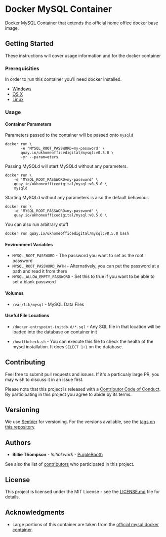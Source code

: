 # Docker MySQL Container

Docker MySQL Container that extends the official home office docker base image.

## Getting Started

These instructions will cover usage information and for the docker container 

### Prerequisities


In order to run this container you'll need docker installed.

* [Windows](https://docs.docker.com/windows/started)
* [OS X](https://docs.docker.com/mac/started/)
* [Linux](https://docs.docker.com/linux/started/)

### Usage

#### Container Parameters

Parameters passed to the container will be passed onto `mysqld`

```shell
docker run \
       -e 'MYSQL_ROOT_PASSWORD=my-password' \
       quay.io/ukhomeofficedigital/mysql:v0.5.0 \
       -yr --param=eters
```

Passing MySQLd  will start MySQLd without any parameters.  

```shell
docker run \
    -e 'MYSQL_ROOT_PASSWORD=my-password' \
    quay.io/ukhomeofficedigital/mysql:v0.5.0 \
    mysqld
```

Starting MySQLd without any parameters is also the default behaviour.

```shell
docker run \
    -e 'MYSQL_ROOT_PASSWORD=my-password' \
    quay.io/ukhomeofficedigital/mysql:v0.5.0 \
```

You can also run arbitrary stuff

```shell
docker run quay.io/ukhomeofficedigital/mysql:v0.5.0 bash
```

#### Environment Variables

* `MYSQL_ROOT_PASSWORD` - The password you want to set as the root password
* `MYSQL_ROOT_PASSWORD_PATH` - Alternatively, you can put the password at a path and read it from 
  there
* `MYSQL_ALLOW_EMPTY_PASSWORD` - Set this to true if you want to be able to set a blank password

#### Volumes

* `/var/lib/mysql` - MySQL Data Files

#### Useful File Locations

* `/docker-entrypoint-initdb.d/*.sql` - Any SQL file in that location will be loaded into the 
  database on container init 
  
* `/healthcheck.sh` - You can execute this file to check the health of the mysql installation. It 
  does `SELECT 1+1` on the database.

## Contributing

Feel free to submit pull requests and issues. If it's a particualy large PR, you may wish to discuss
it in an issue first.

Please note that this project is released with a [Contributor Code of Conduct](code_of_conduct.md). 
By participating in this project you agree to abide by its terms.

## Versioning

We use [SemVer](http://semver.org/) for versioning. For the versions available, see the 
[tags on this repository](https://github.com/UKHomeOffice/docker-mysql/tags). 

## Authors

* **Billie Thompson** - *Initial work* - [PurpleBooth](https://github.com/PurpleBooth)

See also the list of [contributors](https://github.com/UKHomeOffice/docker-mysql/contributors) who 
participated in this project.

## License

This project is licensed under the MIT License - see the [LICENSE.md](LICENSE.md) file for details.

## Acknowledgments

* Large portions of this container are taken from the 
  [official mysql docker container](https://hub.docker.com/_/mysql/).

